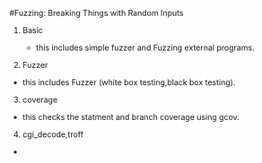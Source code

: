#Fuzzing: Breaking Things with Random Inputs

1. Basic
    - this includes simple fuzzer and Fuzzing external programs.

2. Fuzzer
  - this includes Fuzzer (white box testing,black box testing).
 
3. coverage
  - this checks the statment and branch coverage using gcov.

4. cgi_decode,troff
  -
